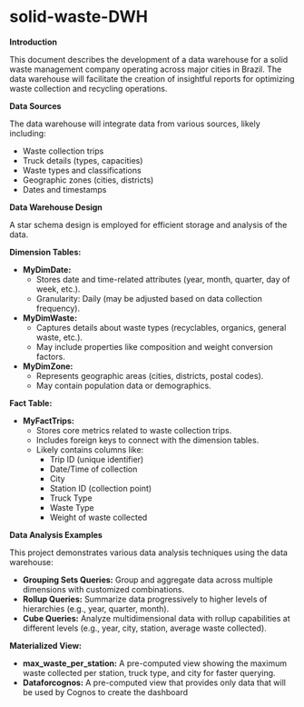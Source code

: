 # solid-waste-DWH

**Introduction**

This document describes the development of a data warehouse for a solid waste management company operating across major cities in Brazil. The data warehouse will facilitate the creation of insightful reports for optimizing waste collection and recycling operations.

**Data Sources**

The data warehouse will integrate data from various sources, likely including:

* Waste collection trips
* Truck details (types, capacities)
* Waste types and classifications
* Geographic zones (cities, districts)
* Dates and timestamps

**Data Warehouse Design**

A star schema design is employed for efficient storage and analysis of the data.

**Dimension Tables:**

* **MyDimDate:**
    * Stores date and time-related attributes (year, month, quarter, day of week, etc.).
    * Granularity: Daily (may be adjusted based on data collection frequency).
* **MyDimWaste:**
    * Captures details about waste types (recyclables, organics, general waste, etc.).
    * May include properties like composition and weight conversion factors.
* **MyDimZone:**
    * Represents geographic areas (cities, districts, postal codes).
    * May contain population data or demographics.

**Fact Table:**

* **MyFactTrips:**
    * Stores core metrics related to waste collection trips.
    * Includes foreign keys to connect with the dimension tables.
    * Likely contains columns like:
        * Trip ID (unique identifier)
        * Date/Time of collection
        * City
        * Station ID (collection point)
        * Truck Type
        * Waste Type
        * Weight of waste collected

**Data Analysis Examples**

This project demonstrates various data analysis techniques using the data warehouse:

* **Grouping Sets Queries:** Group and aggregate data across multiple dimensions with customized combinations.
* **Rollup Queries:** Summarize data progressively to higher levels of hierarchies (e.g., year, quarter, month).
* **Cube Queries:** Analyze multidimensional data with rollup capabilities at different levels (e.g., year, city, station, average waste collected).

**Materialized View:**

* **max_waste_per_station:** A pre-computed view showing the maximum waste collected per station, truck type, and city for faster querying.
* **Dataforcognos:** A pre-computed view that provides only data that will be used by Cognos to create the dashboard



